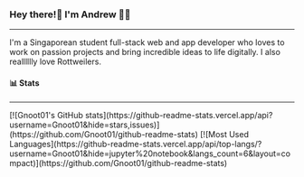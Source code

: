 ### Hey there!👋 I'm Andrew 🐶👤

<hr>

I'm a Singaporean student full-stack web and app developer who loves to work on passion projects and bring incredible ideas to life digitally. 
I also realllllly love Rottweilers.

#### 📊 Stats 
<hr>
[![Gnoot01's GitHub stats](https://github-readme-stats.vercel.app/api?username=Gnoot01&hide=stars,issues)](https://github.com/Gnoot01/github-readme-stats)
[![Most Used Languages](https://github-readme-stats.vercel.app/api/top-langs/?username=Gnoot01&hide=jupyter%20notebook&langs_count=6&layout=compact)](https://github.com/Gnoot01/github-readme-stats)


